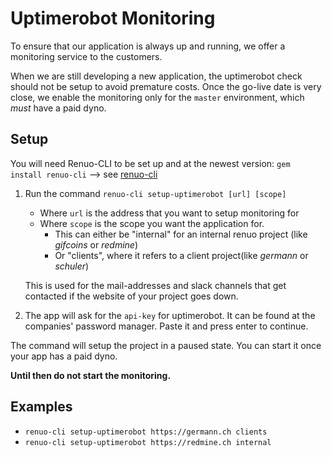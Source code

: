 # Uptimerobot Monitoring

To ensure that our application is always up and running, we offer a monitoring
service to the customers.

When we are still developing a new application, the uptimerobot check should not be
setup to avoid premature costs. Once the go-live date is very close, we enable
the monitoring only for the `master` environment, which *must* have a paid
dyno.

## Setup

You will need Renuo-CLI to be set up and at the newest version: 
`gem install renuo-cli` --> see [renuo-cli](https://github.com/renuo/renuo-cli)

1. Run the command `renuo-cli setup-uptimerobot [url] [scope]`
   * Where `url` is the address that you want to setup monitoring for
   * Where `scope` is the scope you want the application for. 
     * This can either be "internal" for an internal renuo project (like _gifcoins_ or _redmine_)
     * Or "clients", where it refers to a client project(like _germann_ or _schuler_)

   This is used for the mail-addresses and slack channels that get contacted if the website of your project goes down.
1. The app will ask for the `api-key` for uptimerobot. It can be found at the companies' password manager. 
    Paste it and press enter to continue.

The command will setup the project in a paused state. You can start it once your app has a paid dyno.

**Until then do not start the monitoring.**

## Examples

* `renuo-cli setup-uptimerobot https://germann.ch clients`
* `renuo-cli setup-uptimerobot https://redmine.ch internal`
